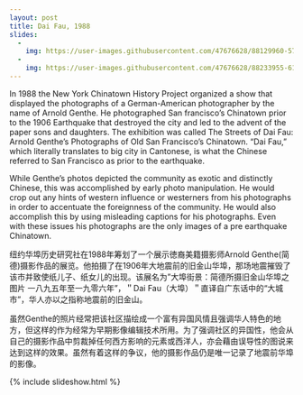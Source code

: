 ```yaml
---
layout: post
title: Dai Fau, 1988
slides:
  -
    img: https://user-images.githubusercontent.com/47676628/88129960-57b9e900-cba7-11ea-87bd-d80cb3e886eb.jpg
  -
    img: https://user-images.githubusercontent.com/47676628/88233955-61465e00-cc46-11ea-8fac-177b1e4f9f0f.jpg
---
```


In 1988 the New York Chinatown History Project organized a show that displayed the photographs of a German-American photographer by the name of Arnold Genthe.  He photographed San francisco’s Chinatown prior to the 1906 Earthquake that destroyed the city and led to the advent of the paper sons and daughters.  The exhibition was called The Streets of Dai Fau: Arnold Genthe’s Photographs of Old San Francisco’s Chinatown.  “Dai Fau,” which literally translates to big city in Cantonese, is what the Chinese referred to San Francisco as prior to the earthquake.  

While Genthe’s photos depicted the community as exotic and distinctly Chinese, this was accomplished by early photo manipulation.  He would crop out any hints of western influence or westerners from his photographs in order to accentuate the foreignness of the community.  He would also accomplish this by using misleading captions for his photographs.  Even with these issues his photographs are the only images of a pre earthquake Chinatown. 

纽约华埠历史研究社在1988年筹划了一个展示徳裔美籍摄影师Arnold Genthe(简德)摄影作品的展览。他拍摄了在1906年大地震前的旧金山华埠，那场地震摧毁了该市并致使纸儿子、纸女儿的出现。该展名为”大埠街景：简德所摄旧金山华埠之图片 一八九五年至一九零六年”，＂Dai Fau（大埠）＂直译自广东话中的“大城市”，华人亦以之指称地震前的旧金山。

虽然Genthe的照片经常把该社区描绘成一个富有异国风情且强调华人特色的地方，但这样的作为经常为早期影像编辑技术所用。为了强调社区的异国性，他会从自己的摄影作品中剪裁掉任何西方影响的元素或西洋人，亦会藉由误导性的图说来达到这样的效果。虽然有着这样的争议，他的摄影作品仍是唯一记录了地震前华埠的影像。

{% include slideshow.html %}
